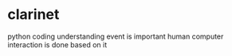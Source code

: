 # clarinet
python coding
understanding event is important human computer interaction is done based on it
